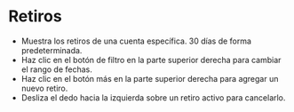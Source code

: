 # **Retiros**

- Muestra los retiros de una cuenta específica. 30 días de forma predeterminada.
- Haz clic en el botón de filtro en la parte superior derecha para cambiar el rango de fechas.
- Haz clic en el botón más en la parte superior derecha para agregar un nuevo retiro.
- Desliza el dedo hacia la izquierda sobre un retiro activo para cancelarlo.